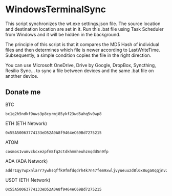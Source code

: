 # WindowsTerminalSync
This script synchronizes the wt.exe settings.json file. The source location and destination location are set in it. Run this .bat file using Task Scheduler from Windows and it will be hidden in the background.

The principle of this script is that it compares the MD5 Hash of individual files and then determines which file is newer according to LastWriteTime. Subsequently, a simple condition copies the file in the right direction.

You can use Microsoft OneDrive, Drive by Google, DropBox, Syncthing, Resilio Sync... to sync a file between devices and the same .bat file on another device.


## Donate me

BTC
```
bc1q2h5ndkf9uws3p8cyrmj85ykf23wd5ahq5v0wp8
```
ETH (ETH Network)
```
0x55A50063774133eD52A0A8f9464eC69Bd7275215
```
ATOM
```
cosmos1vumvckcxezpfm8fq2ctdkhmmheuhznqdd5n9fp
```
ADA (ADA Network)
```
addr1qy7wpxnlarr7ywhsqffk9fmfdqdrh4k7n47fem9xwljvyueuuzd8l6x8uga0qqjnv2nkj6q680tda8tunnk2valycfesmcc6ur
```
USDT (ETH Network)
```
0x55A50063774133eD52A0A8f9464eC69Bd7275215
```
